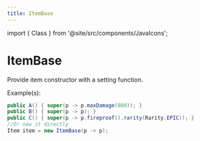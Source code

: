 ```yaml
---
title: ItemBase
---
```


import { Class } from '@site/src/components/JavaIcons';

# ItemBase <Class/>

Provide item constructor with a setting function.

Example(s):
```java
public A() { super(p -> p.maxDamage(800)); }
public B() { super(p -> p); }
public C() { super(p -> p.fireproof().rarity(Rarity.EPIC)); }
//Or new it directly
Item item = new ItemBase(p -> p);
```